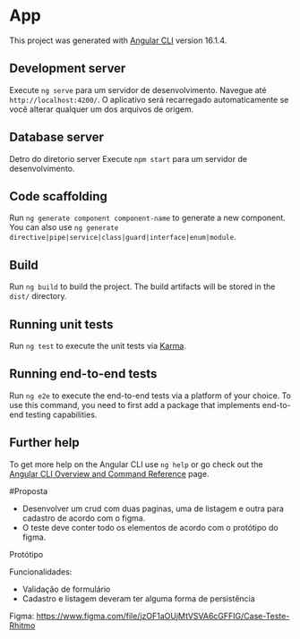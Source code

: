 # App

This project was generated with [Angular CLI](https://github.com/angular/angular-cli) version 16.1.4.

## Development server

Execute `ng serve` para um servidor de desenvolvimento. Navegue até `http://localhost:4200/`. O aplicativo será recarregado automaticamente se você alterar qualquer um dos arquivos de origem.

## Database server

Detro do diretorio server
Execute `npm start` para um servidor de desenvolvimento.

## Code scaffolding

Run `ng generate component component-name` to generate a new component. You can also use `ng generate directive|pipe|service|class|guard|interface|enum|module`.

## Build

Run `ng build` to build the project. The build artifacts will be stored in the `dist/` directory.

## Running unit tests

Run `ng test` to execute the unit tests via [Karma](https://karma-runner.github.io).

## Running end-to-end tests

Run `ng e2e` to execute the end-to-end tests via a platform of your choice. To use this command, you need to first add a package that implements end-to-end testing capabilities.

## Further help

To get more help on the Angular CLI use `ng help` or go check out the [Angular CLI Overview and Command Reference](https://angular.io/cli) page.

#Proposta
- Desenvolver um crud com duas paginas, uma de listagem e outra para cadastro de acordo com o figma.
- O teste deve conter todo os elementos de acordo com o protótipo do figma.

Protótipo

Funcionalidades:
 - Validação de formulário
 - Cadastro e listagem deveram ter alguma forma de persistência

Figma: https://www.figma.com/file/jzOF1aOUjMtVSVA6cGFFIG/Case-Teste-Rhitmo

